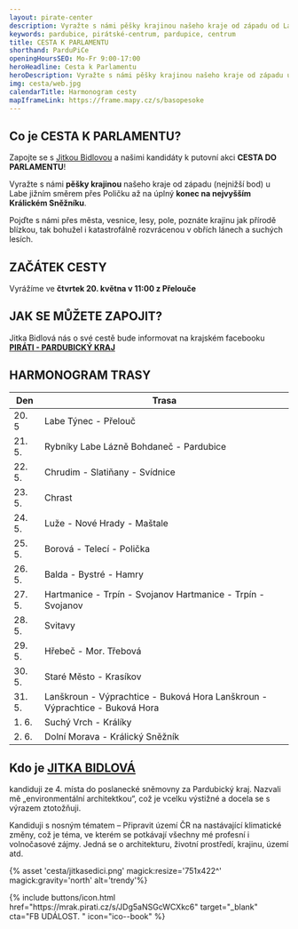```yaml
---
layout: pirate-center
description: Vyražte s námi pěšky krajinou našeho kraje od západu od Labe jižním směrem přes Poličku až na úplný konec na nejvyšším Králickém Sněžníku. 
keywords: pardubice, pirátské-centrum, pardupice, centrum
title: CESTA K PARLAMENTU
shorthand: ParduPiCe
openingHoursSEO: Mo-Fr 9:00-17:00
heroHeadline: Cesta k Parlamentu
heroDescription: Vyražte s námi pěšky krajinou našeho kraje od západu u Labe jižním směrem přes Poličku až na úplný konec na nejvyšším Králickém Sněžníku. 
img: cesta/web.jpg
calendarTitle: Harmonogram cesty
mapIframeLink: https://frame.mapy.cz/s/basopesoke
---
```


## Co je CESTA K PARLAMENTU?

Zapojte se s [Jitkou Bidlovou](https://www.piratiastarostove.cz/kandidati/ing-arch-jitka-bidlova-phd/) a našimi kandidáty k putovní akci **CESTA DO PARLAMENTU**! 

Vyražte s námi **pěšky krajinou** našeho kraje od západu (nejnižší bod) u Labe jižním směrem přes Poličku až na úplný **konec na nejvyšším Králickém Sněžníku**.

Pojďte s námi přes města, vesnice, lesy, pole, poznáte krajinu jak přírodě blízkou, tak bohužel i katastrofálně rozvrácenou v obřích lánech a suchých lesích. 

## ZAČÁTEK CESTY
Vyrážíme ve **čtvrtek 20. května v 11:00 z Přelouče**

## JAK SE MŮŽETE ZAPOJIT?
Jitka Bidlová nás o své cestě bude informovat na krajském facebooku **[PIRÁTI - PARDUBICKÝ KRAJ](https://www.facebook.com/pirati.pardubicko)**


## HARMONOGRAM TRASY

| Den      | Trasa |
| ----------- | ----------- | 
| 20. 5 | Labe	Týnec - Přelouč       |
| 21. 5.   | Rybníky Labe	Lázně Bohdaneč - Pardubice        |
| 22. 5.  | Chrudim - Slatiňany - Svídnice |
| 23. 5.  | Chrast |
| 24. 5.  | Luže - Nové Hrady - Maštale |
| 25. 5.  | Borová - Telecí - Polička  |
| 26. 5.  | Balda - Bystré - Hamry |
| 27. 5. | Hartmanice - Trpín - Svojanov	Hartmanice - Trpín - Svojanov |
| 28. 5. | Svitavy |
| 29. 5. | Hřebeč - Mor. Třebová |
| 30. 5. | Staré Město - Krasíkov |
| 31. 5. | Lanškroun - Výprachtice - Buková Hora	Lanškroun - Výprachtice - Buková Hora |
| 1. 6. | Suchý Vrch - Králíky |
| 2. 6. | Dolní Morava - Králický Sněžník |


## Kdo je [JITKA BIDLOVÁ](https://www.piratiastarostove.cz/kandidati/ing-arch-jitka-bidlova-phd/)
kandiduji ze 4. místa do poslanecké sněmovny za Pardubický kraj. Nazvali mě „environmentální architektkou“, což je vcelku výstižné a docela se s výrazem ztotožňuji. 

Kandiduji s nosným tématem – Připravit území ČR na nastávající klimatické změny, což je téma, ve kterém se potkávají všechny mé profesní i volnočasové zájmy. Jedná se o architekturu, životní prostředí, krajinu, území atd.


{% asset 'cesta/jitkasedici.png' magick:resize='751x422^' magick:gravity='north' alt='trendy'%}

<div>
{% include buttons/icon.html href="https://mrak.pirati.cz/s/JDg5aNSGcWCXkc6" target="_blank" cta="FB UDÁLOST. " icon="ico--book" %}
</div>





